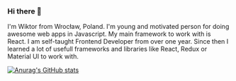 ### Hi there 👋

I'm Wiktor from Wrocław, Poland. I'm young and motivated person for doing awesome web apps in Javascript. My main framework to work with is React. I am self-taught Frontend Developer from over one year. Since then I learned a lot of usefull frameworks and libraries like React, Redux or Material UI to work with.   

[![Anurag's GitHub stats](https://github-readme-stats.vercel.app/api?username=Victorowsky)](https://github.com/anuraghazra/github-readme-stats)


<!--
**Victorowsky/Victorowsky** is a ✨ _special_ ✨ repository because its `README.md` (this file) appears on your GitHub profile.

Here are some ideas to get you started:

- 🔭 I’m currently working on ...
- 🌱 I’m currently learning ...
- 👯 I’m looking to collaborate on ...
- 🤔 I’m looking for help with ...
- 💬 Ask me about ...
- 📫 How to reach me: ...
- 😄 Pronouns: ...
- ⚡ Fun fact: ...
-->
